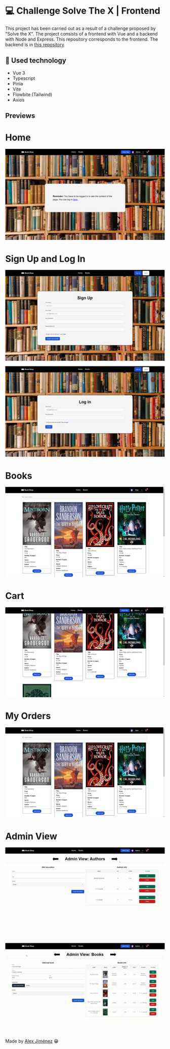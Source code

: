 # 💻 Challenge Solve The X | Frontend
This project has been carried out as a result of a challenge proposed by "Solve the X". The project consists of a frontend with Vue and a backend with Node and Express. This repository corresponds to the frontend. The backend is in [this repository](https://github.com/radikalex/challengeSolveTheX-backend).

## 🦾 Used technology 
- Vue 3
- Typescript
- Pinia
- Vite
- Flowbite (Tailwind)
- Axios

## Previews

# Home

![image](/assets/preview-home.png)

# Sign Up and Log In

![image](/assets/preview-signup.png)

![image](/assets/preview-login.png)

# Books

![image](/assets/preview_books.gif)

# Cart

![image](/assets/preview_cart.gif)

# My Orders

![image](/assets/preview_books.gif)

# Admin View

![image](/assets/preview_author_admin.gif)

![image](/assets/preview_book_admin.gif)

Made by [Alex Jiménez](https://github.com/radikalex) 😁
